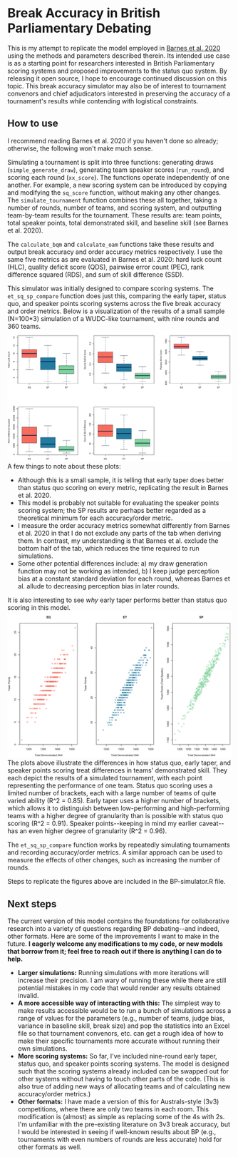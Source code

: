 # Break Accuracy in British Parliamentary Debating

This is my attempt to replicate the model employed in [Barnes et al. 2020](https://international-debate.com/2020/03/18/tapered-points/) using the methods and parameters described therein. Its intended use case is as a starting point for researchers interested in British Parliamentary scoring systems and proposed improvements to the status quo system. By releasing it open source, I hope to encourage continued discussion on this topic. This break accuracy simulator may also be of interest to tournament convenors and chief adjudicators interested in preserving the accuracy of a tournament's results while contending with logistical constraints.

## How to use
I recommend reading Barnes et al. 2020 if you haven't done so already; otherwise, the following won't make much sense.

Simulating a tournament is split into three functions: generating draws (`simple_generate_draw`), generating team speaker scores (`run_round`), and scoring each round (`xx_score`). The functions operate independently of one another. For example, a new scoring system can be introduced by copying and modifying the `sq_score` function, without making any other changes. The `simulate_tournament` function combines these all together, taking a number of rounds, number of teams, and scoring system, and outputting team-by-team results for the tournament. These results are: team points, total speaker points, total demonstrated skill, and baseline skill (see Barnes et al. 2020). 

The `calculate_bqm` and `calculate_oam` functions take these results and output break accuracy and order accuracy metrics respectively. I use the same five metrics as are evaluated in Barnes et al. 2020: hard luck count (HLC), quality deficit score (QDS), pairwise error count (PEC), rank difference squared (RDS), and sum of skill difference (SSD).

This simulator was initially designed to compare scoring systems. The `et_sq_sp_compare` function does just this, comparing the early taper, status quo, and speaker points scoring systems across the five break accuracy and order metrics. Below is a visualization of the results of a small sample (N=100\*3) simulation of a WUDC-like tournament, with nine rounds and 360 teams.
![](results-et_sq_sp_compare.png)
A few things to note about these plots:
- Although this is a small sample, it is telling that early taper does better than status quo scoring on every metric, replicating the result in Barnes et al. 2020.
- This model is probably not suitable for evaluating the speaker points scoring system; the SP results are perhaps better regarded as a theoretical minimum for each accuracy/order metric.
- I measure the order accuracy metrics somewhat differently from Barnes et al. 2020 in that I do not exclude any parts of the tab when deriving them. In contrast, my understanding is that Barnes et al. exclude the bottom half of the tab, which reduces the time required to run simulations.
- Some other potential differences include: a) my draw generation function may not be working as intended, b) I keep judge perception bias at a constant standard deviation for each round, whereas Barnes et al. allude to decreasing perception bias in later rounds.

It is also interesting to see *why* early taper performs better than status quo scoring in this model.
![](demskill-teampoints.png)
The plots above illustrate the differences in how status quo, early taper, and speaker points scoring treat differences in teams' demonstrated skill. They each depict the results of a simulated tournament, with each point representing the performance of one team. Status quo scoring uses a limited number of brackets, each with a large number of teams of quite varied ability (R^2 = 0.85). Early taper uses a higher number of brackets, which allows it to distinguish between low-performing and high-performing teams with a higher degree of granularity than is possible with status quo scoring (R^2 = 0.91). Speaker points--keeping in mind my earlier caveat--has an even higher degree of granularity (R^2 = 0.96).

The `et_sq_sp_compare` function works by repeatedly simulating tournaments and recording accuracy/order metrics. A similar approach can be used to measure the effects of other changes, such as increasing the number of rounds.

Steps to replicate the figures above are included in the BP-simulator.R file.

## Next steps
The current version of this model contains the foundations for collaborative research into a variety of questions regarding BP debating--and indeed, other formats. Here are some of the improvements I want to make in the future. **I eagerly welcome any modifications to my code, or new models that borrow from it; feel free to reach out if there is anything I can do to help.**
- **Larger simulations:** Running simulations with more iterations will increase their precision. I am wary of running these while there are still potential mistakes in my code that would render any results obtained invalid.
- **A more accessible way of interacting with this:** The simplest way to make results accessible would be to run a bunch of simulations across a range of values for the parameters (e.g., number of teams, judge bias, variance in baseline skill, break size) and pop the statistics into an Excel file so that tournament convenors, etc. can get a rough idea of how to make their specific tournaments more accurate without running their own simulations.
- **More scoring systems:** So far, I've included nine-round early taper, status quo, and speaker points scoring systems. The model is designed such that the scoring systems already included can be swapped out for other systems without having to touch other parts of the code. (This is also true of adding new ways of allocating teams and of calculating new accuracy/order metrics.)
- **Other formats:** I have made a version of this for Australs-style (3v3) competitions, where there are only two teams in each room. This modification is (almost) as simple as replacing some of the 4s with 2s. I'm unfamiliar with the pre-existing literature on 3v3 break accuracy, but I would be interested in seeing if well-known results about BP (e.g., tournaments with even numbers of rounds are less accurate) hold for other formats as well.
